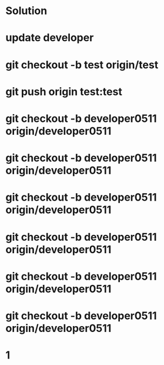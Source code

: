 # Solution
# update developer
# git checkout -b test origin/test
# git push origin test:test
# git checkout -b developer0511 origin/developer0511
# git checkout -b developer0511 origin/developer0511
# git checkout -b developer0511 origin/developer0511
# git checkout -b developer0511 origin/developer0511
# git checkout -b developer0511 origin/developer0511
# git checkout -b developer0511 origin/developer0511
# 1
